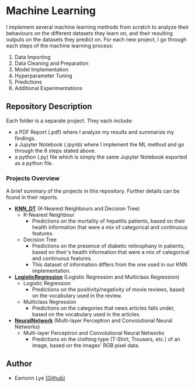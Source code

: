 # Machine Learning

I implement several machine learning methods from scratch to analyze their behaviours on the different datasets they learn on, and their resulting outputs on the datasets they predict on. For each new project, I go through each steps of the machine learning process:
1. Data Importing
2. Data Cleaning and Preparation
3. Model Implementation
4. Hyperparameter Tuning
5. Predictions
6. Additional Experimentations

## Repository Description

Each folder is a separate project. They each include: 
* a PDF Report (.pdf) where I analyze my results and summarize my findings.
* a Jupyter Notebook (.ipynb) where I implement the ML method and go through the 6 steps stated above.
* a python (.py) file which is simply the same Jupyter Notebook exported as a python file.

### Projects Overview

A brief summary of the projects in this repository. Further details can be found in their reports.

* [**KNN_DT**](https://github.com/e-lye/MachineLearning/tree/main/KNN_DT) (K-Nearest Neighbours and Decision Tree)
    * K-Nearest Neighbour
        * Predictions on the mortality of hepatitis patients, based on their health information that were a mix of categorical and continuous features.
    * Decision Tree
        * Predictions on the presence of diabetic retinophany in patients, based on their's health information that were a mix of categorical and continuous features. 
        * This dataset of information differs from the one used in our KNN implementation.
* [**LogisticRegression**](https://github.com/e-lye/MachineLearning/tree/main/LogisticRegression) (Logistic Regression and Multiclass Regression)
    * Logistic Regression
        * Predictions on the positivity/negativity of movie reviews, based on the vocabulary used in the review.
    * Multiclass Regression
        * Predictions on the categories that news articles falls under, based on the vocabulary used in the articles.
* [**NeuralNetwork**](https://github.com/e-lye/MachineLearning/tree/main/NeuralNetwork) (Multi-layer Perceptron and Convolutional Neural Networks)
    * Multi-layer Perceptron and Convolutional Neural Networks
        * Predictions on the clothing type (T-Shirt, Trousers, etc.) of an image, based on the images' RGB pixel data.




## Author

* Eamonn Lye [(Github)](https://github.com/e-lye)
